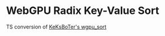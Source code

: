 # WebGPU Radix Key-Value Sort

TS conversion of [KeKsBoTer's wgpu_sort](https://github.com/KeKsBoTer/wgpu_sort)